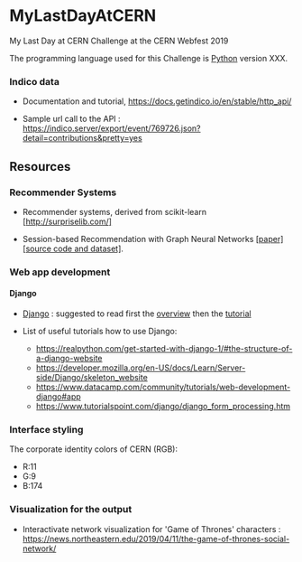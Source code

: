 # MyLastDayAtCERN
My Last Day at CERN Challenge at the CERN Webfest 2019

The programming language used for this Challenge is [Python](https://www.python.org/) version XXX.

### Indico data

- Documentation and tutorial, https://docs.getindico.io/en/stable/http_api/

- Sample url call to the API : https://indico.server/export/event/769726.json?detail=contributions&pretty=yes

## Resources

### Recommender Systems

- Recommender systems, derived from scikit-learn [http://surpriselib.com/]

- Session-based Recommendation with Graph Neural Networks [[paper]](https://arxiv.org/abs/1811.00855) [[source code and dataset]](https://github.com/CRIPAC-DIG/SR-GNN).

### Web app development

#### Django
- [Django](https://www.djangoproject.com/) : suggested to read first the [overview](https://docs.djangoproject.com/en/2.2/intro/overview/) then the [tutorial](https://docs.djangoproject.com/en/2.2/intro/tutorial01/)

- List of useful tutorials how to use Django:
  - https://realpython.com/get-started-with-django-1/#the-structure-of-a-django-website
  - https://developer.mozilla.org/en-US/docs/Learn/Server-side/Django/skeleton_website
  - https://www.datacamp.com/community/tutorials/web-development-django#app
  - https://www.tutorialspoint.com/django/django_form_processing.htm

### Interface styling

The corporate identity colors of CERN (RGB):
  - R:11
  - G:9
  - B:174

### Visualization for the output

- Interactivate network visualization for 'Game of Thrones' characters : https://news.northeastern.edu/2019/04/11/the-game-of-thrones-social-network/
